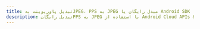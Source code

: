 ---title: تبدیل پاورپوینت بهJPEG، PPS به JPEG مبدل رایگان یا Android SDKdescription: تبدیل رایگانPPS به JPEG با استفاده از Android Cloud APIs & SDK. همچنین اسناد Microsoft PowerPoint را در Cloud ایجاد، ویرایش و رندر کنید.---